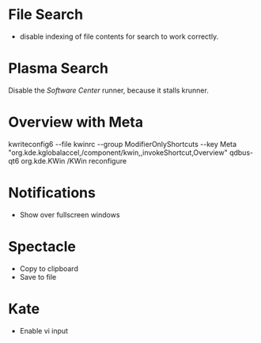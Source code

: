 # File Search
* disable indexing of file contents for search to work correctly.

# Plasma Search
Disable the *Software Center* runner, because it stalls krunner. 

# Overview with Meta
kwriteconfig6 --file kwinrc --group ModifierOnlyShortcuts --key Meta "org.kde.kglobalaccel,/component/kwin,,invokeShortcut,Overview"
qdbus-qt6 org.kde.KWin /KWin reconfigure

# Notifications 
* Show over fullscreen windows

# Spectacle
* Copy to clipboard
* Save to file

# Kate 
* Enable vi input


